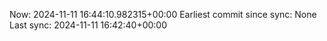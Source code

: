Now: 2024-11-11 16:44:10.982315+00:00 Earliest commit since sync: None Last sync: 2024-11-11 16:42:40+00:00
